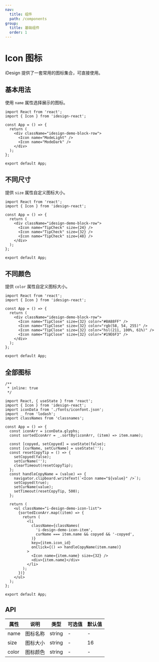 ```yaml
---
nav:
  title: 组件
  path: /components
group:
  title: 基础组件
  order: 1
---
```


# Icon 图标

iDesign 提供了一套常用的图标集合，可直接使用。

## 基本用法

使用 `name` 属性选择展示的图标。

```tsx
import React from 'react';
import { Icon } from 'idesign-react';

const App = () => {
  return (
    <div className="idesign-demo-block-row">
      <Icon name="ModeLight" />
      <Icon name="ModeDark" />
    </div>
  );
};

export default App;
```

## 不同尺寸

提供 `size` 属性自定义图标大小。

```tsx
import React from 'react';
import { Icon } from 'idesign-react';

const App = () => {
  return (
    <div className="idesign-demo-block-row">
      <Icon name="TipCheck" size={24} />
      <Icon name="TipCheck" size={32} />
      <Icon name="TipCheck" size={48} />
    </div>
  );
};

export default App;
```

## 不同颜色

提供 `color` 属性自定义图标大小。

```tsx
import React from 'react';
import { Icon } from 'idesign-react';

const App = () => {
  return (
    <div className="idesign-demo-block-row">
      <Icon name="TipClose" size={32} color="#8A88FF" />
      <Icon name="TipClose" size={32} color="rgb(58, 54, 255)" />
      <Icon name="TipClose" size={32} color="hsl(211, 100%, 61%)" />
      <Icon name="TipClose" size={32} color="#19E6F3" />
    </div>
  );
};

export default App;
```

## 全部图标

```tsx
/**
 * inline: true
 */

import React, { useState } from 'react';
import { Icon } from 'idesign-react';
import iconData from './fonts/iconfont.json';
import _ from 'lodash';
import classNames from 'classnames';

const App = () => {
  const iconArr = iconData.glyphs;
  const sortedIconArr = _.sortBy(iconArr, (item) => item.name);

  const [copyed, setCopyed] = useState(false);
  const [curName, setCurName] = useState('');
  const resetCopyTip = () => {
    setCopyed(false);
    setCurName('');
    clearTimeout(resetCopyTip);
  };
  const handleCopyName = (value) => {
    navigator.clipboard.writeText(`<Icon name="${value}" />`);
    setCopyed(true);
    setCurName(value);
    setTimeout(resetCopyTip, 500);
  };

  return (
    <ul className="i-design-demo-icon-list">
      {sortedIconArr.map((item) => {
        return (
          <li
            className={classNames(
              'i-design-demo-icon-item',
              curName === item.name && copyed && '-copyed',
            )}
            key={item.icon_id}
            onClick={() => handleCopyName(item.name)}
          >
            <Icon name={item.name} size={32} />
            <div>{item.name}</div>
          </li>
        );
      })}
    </ul>
  );
};

export default App;
```

## API

| 属性  | 说明     | 类型   | 可选值 | 默认值 |
| ----- | -------- | ------ | ------ | ------ |
| name  | 图标名称 | string | -      | -      |
| size  | 图标大小 | string | -      | 16     |
| color | 图标颜色 | string | -      | -      |
